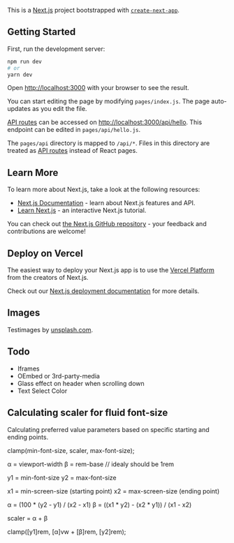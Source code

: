 This is a [Next.js](https://nextjs.org/) project bootstrapped with [`create-next-app`](https://github.com/vercel/next.js/tree/canary/packages/create-next-app).

## Getting Started

First, run the development server:

```bash
npm run dev
# or
yarn dev
```

Open [http://localhost:3000](http://localhost:3000) with your browser to see the result.

You can start editing the page by modifying `pages/index.js`. The page auto-updates as you edit the file.

[API routes](https://nextjs.org/docs/api-routes/introduction) can be accessed on [http://localhost:3000/api/hello](http://localhost:3000/api/hello). This endpoint can be edited in `pages/api/hello.js`.

The `pages/api` directory is mapped to `/api/*`. Files in this directory are treated as [API routes](https://nextjs.org/docs/api-routes/introduction) instead of React pages.

## Learn More

To learn more about Next.js, take a look at the following resources:

- [Next.js Documentation](https://nextjs.org/docs) - learn about Next.js features and API.
- [Learn Next.js](https://nextjs.org/learn) - an interactive Next.js tutorial.

You can check out [the Next.js GitHub repository](https://github.com/vercel/next.js/) - your feedback and contributions are welcome!

## Deploy on Vercel

The easiest way to deploy your Next.js app is to use the [Vercel Platform](https://vercel.com/new?utm_medium=default-template&filter=next.js&utm_source=create-next-app&utm_campaign=create-next-app-readme) from the creators of Next.js.

Check out our [Next.js deployment documentation](https://nextjs.org/docs/deployment) for more details.


## Images

Testimages by [unsplash.com](https://unsplash.com/).

## Todo
- Iframes
- OEmbed or 3rd-party-media
- Glass effect on header when scrolling down
- Text Select Color


## Calculating scaler for fluid font-size
Calculating preferred value parameters based on specific starting and ending points.

clamp(min-font-size, scaler, max-font-size);

α = viewport-width
β = rem-base // idealy should be 1rem

y1 = min-font-size
y2 = max-font-size

x1 = min-screen-size (starting point)
x2 = max-screen-size (ending point)

α = (100 * (y2 - y1) / (x2 - x1)
β = ((x1 * y2) - (x2 * y1)) / (x1 - x2)

scaler = α + β

clamp([y1]rem, [α]vw + [β]rem, [y2]rem);
